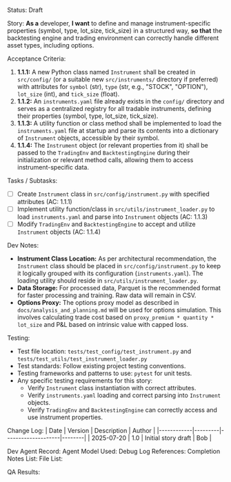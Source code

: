 Status: Draft

Story:
  **As a** developer,
  **I want** to define and manage instrument-specific properties (symbol, type, lot_size, tick_size) in a structured way,
  **so that** the backtesting engine and trading environment can correctly handle different asset types, including options.

Acceptance Criteria:
1.  **1.1.1:** A new Python class named `Instrument` shall be created in `src/config/` (or a suitable new `src/instruments/` directory if preferred) with attributes for `symbol` (str), `type` (str, e.g., "STOCK", "OPTION"), `lot_size` (int), and `tick_size` (float).
2.  **1.1.2:** An `instruments.yaml` file already exists in the `config/` directory and serves as a centralized registry for all tradable instruments, defining their properties (symbol, type, lot_size, tick_size).
3.  **1.1.3:** A utility function or class method shall be implemented to load the `instruments.yaml` file at startup and parse its contents into a dictionary of `Instrument` objects, accessible by their symbol.
4.  **1.1.4:** The `Instrument` object (or relevant properties from it) shall be passed to the `TradingEnv` and `BacktestingEngine` during their initialization or relevant method calls, allowing them to access instrument-specific data.

Tasks / Subtasks:
- [ ] Create `Instrument` class in `src/config/instrument.py` with specified attributes (AC: 1.1.1)
- [ ] Implement utility function/class in `src/utils/instrument_loader.py` to load `instruments.yaml` and parse into `Instrument` objects (AC: 1.1.3)
- [ ] Modify `TradingEnv` and `BacktestingEngine` to accept and utilize `Instrument` objects (AC: 1.1.4)

Dev Notes:
- **Instrument Class Location:** As per architectural recommendation, the `Instrument` class should be placed in `src/config/instrument.py` to keep it logically grouped with its configuration (`instruments.yaml`). The loading utility should reside in `src/utils/instrument_loader.py`.
- **Data Storage:** For processed data, Parquet is the recommended format for faster processing and training. Raw data will remain in CSV.
- **Options Proxy:** The options proxy model as described in `docs/analysis_and_planning.md` will be used for options simulation. This involves calculating trade cost based on `proxy_premium * quantity * lot_size` and P&L based on intrinsic value with capped loss.

Testing:
- Test file location: `tests/test_config/test_instrument.py` and `tests/test_utils/test_instrument_loader.py`
- Test standards: Follow existing project testing conventions.
- Testing frameworks and patterns to use: `pytest` for unit tests.
- Any specific testing requirements for this story:
    - Verify `Instrument` class instantiation with correct attributes.
    - Verify `instruments.yaml` loading and correct parsing into `Instrument` objects.
    - Verify `TradingEnv` and `BacktestingEngine` can correctly access and use instrument properties.

Change Log:
| Date       | Version | Description        | Author |
|------------|---------|--------------------|--------|
| 2025-07-20 | 1.0     | Initial story draft | Bob    |

Dev Agent Record:
  Agent Model Used:
  Debug Log References:
  Completion Notes List:
  File List:

QA Results:

